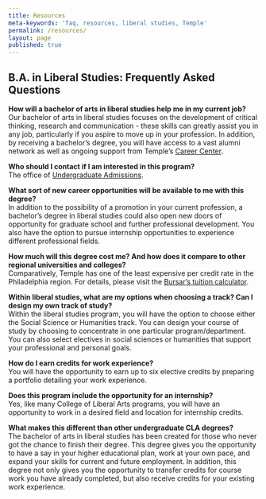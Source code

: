 ```yaml
---
title: Resources
meta-keywords: 'faq, resources, liberal studies, Temple'
permalink: /resources/
layout: page
published: true
---
```

## B.A. in Liberal Studies: Frequently Asked Questions

**How will a bachelor of arts in liberal studies help me in my current job?** <br> 
Our bachelor of arts in liberal studies focuses on the development of critical thinking, research and communication - these skills can greatly assist you in any job, particularly if you aspire to move up in your profession. In addition, by receiving a bachelor’s degree, you will have access to a vast alumni network as well as ongoing support from Temple’s [Career Center](http://www.temple.edu/provost/careercenter/).

**Who should I contact if I am interested in this program?** <br>
The office of [Undergraduate Admissions](http://admissions.temple.edu/apply).

**What sort of new career opportunities will be available to me with this degree?** <br>
In addition to the possibility of a promotion in your current profession, a bachelor’s degree in liberal studies could also open new doors of opportunity for graduate school and further professional development. You also have the option to pursue internship opportunities to experience different professional fields.

**How much will this degree cost me? And how does it compare to other regional universities and colleges?** <br>
Comparatively, Temple has one of the least expensive per credit rate in the Philadelphia region. For details, please visit the [Bursar’s tuition calculator](http://bursar.temple.edu/tuition-and-fees/tuition-rates).

**Within liberal studies, what are my options when choosing a track? Can I design my own track of study?** <br>
Within the liberal studies program, you will have the option to choose either the Social Science or Humanities track. You can design your course of study by choosing to concentrate in one particular program/department. You can also select electives in social sciences or humanities that support your professional and personal goals.

**How do I earn credits for work experience?** <br>
You will have the opportunity to earn up to six elective credits by preparing a portfolio detailing your work experience.

**Does this program include the opportunity for an internship?** <br>
Yes, like many College of Liberal Arts programs, you will have an opportunity to work in a desired field and location for internship credits.

**What makes this different than other undergraduate CLA degrees?** <br>
The bachelor of arts in liberal studies has been created for those who never got the chance to finish their degree. This degree gives you the opportunity to have a say in your higher educational plan, work at your own pace, and expand your skills for current and future employment. In addition, this degree not only gives you the opportunity to transfer credits for course work you have already completed, but also receive credits for your existing work experience.
